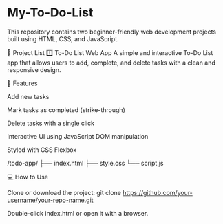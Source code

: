 # My-To-Do-List
This repository contains two beginner-friendly web development projects built using HTML, CSS, and JavaScript.

📌 Project List
1️⃣ To-Do List Web App
A simple and interactive To-Do List app that allows users to add, complete, and delete tasks with a clean and responsive design.

🔧 Features

Add new tasks

Mark tasks as completed (strike-through)

Delete tasks with a single click

Interactive UI using JavaScript DOM manipulation

Styled with CSS Flexbox

/todo-app/
├── index.html
├── style.css
└── script.js

💻 How to Use

Clone or download the project:
git clone https://github.com/your-username/your-repo-name.git

Double-click index.html or open it with a browser.
